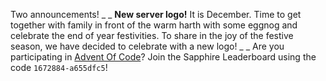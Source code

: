 Two announcements!
_ _
**New server logo!**
It is December. Time to get together with family in front of the warm harth with some eggnog and celebrate the end of year festivities. To share in the joy of the festive season, we have decided to celebrate with a new logo!
_ _
Are you participating in [Advent Of Code](https://adventofcode.com/2021/)? Join the Sapphire Leaderboard using the code `1672884-a655dfc5`!
